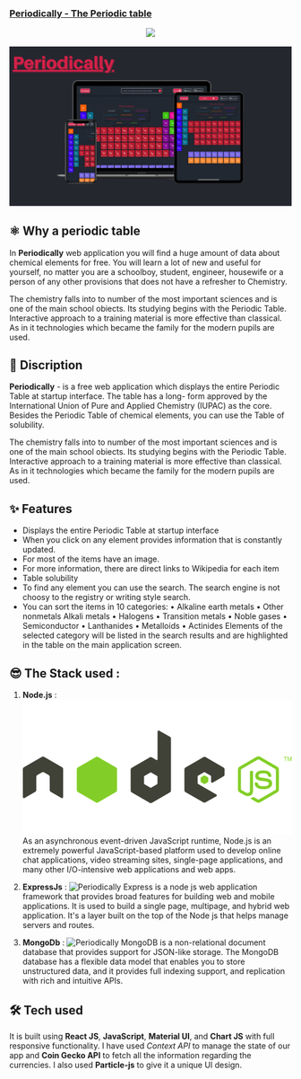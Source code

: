 ### [Periodically - The Periodic table](https://periodically-webapp.vercel.app/)
<p align="center">
<img src="https://img.shields.io/badge/Author-@HarshKumarraghav-critical" />
</p>

![Periodically](public/periodically_design.png)


## ⚛️ Why a periodic table
In **Periodically** web application you will find a huge amount of data about chemical elements for free. You will learn a lot of new and useful for yourself, no matter you are a schoolboy, student, engineer, housewife or a person of any other provisions that does not have a refresher to Chemistry.

The chemistry falls into to number of the most important sciences and is one of the main school obiects.
Its studying begins with the Periodic Table. Interactive approach to a training material is more effective than classical. As in it
technologies which became the family for the modern pupils are used.


## 📌 Discription 

**Periodically** - is a free web application which displays the entire Periodic Table at startup interface. The table has a long-
form approved by the International Union of Pure and Applied Chemistry (IUPAC) as the core. Besides the Periodic Table of
chemical elements, you can use the Table of solubility.

The chemistry falls into to number of the most important sciences and is one of the main school obiects.
Its studying begins with the Periodic Table. Interactive approach to a training material is more effective than classical. As in it
technologies which became the family for the modern pupils are used.


## ✨ Features
- Displays the entire Periodic Table at startup interface
- When you click on any element provides information that is constantly updated.
- For most of the items have an image.
- For more information, there are direct links to Wikipedia for each item
- Table solubility
- To find any element you can use the search. The search engine is not choosy to the registry or writing style search.
- You can sort the items in 10 categories:
• Alkaline earth metals
• Other nonmetals
Alkali metals
• Halogens
• Transition metals
• Noble gases
• Semiconductor
• Lanthanides
• Metalloids
• Actinides
Elements of the selected category will be listed in the search results and are highlighted in the table on the main application
screen.

## 😎 The Stack used :
1. **Node.js** : 
![Periodically](public/nodeJs.webp)
As an asynchronous event-driven JavaScript runtime, Node.js is an extremely powerful JavaScript-based platform used to develop online chat applications, video streaming sites, single-page applications, and many other I/O-intensive web applications and web apps. 

2. **ExpressJs** : 
![Periodically](public/.express.png)
Express is a node js web application framework that provides broad features for building web and mobile applications. It is used to build a single page, multipage, and hybrid web application.
It's a layer built on the top of the Node js that helps manage servers and routes. 

3. **MongoDb** : 
![Periodically](public/.mongodb.webp)
MongoDB is a non-relational document database that provides support for JSON-like storage. The MongoDB database has a flexible data model that enables you to store unstructured data, and it provides full indexing support, and replication with rich and intuitive APIs. 

## 🛠️ Tech used

It is built using **React JS**, **JavaScript**, **Material UI**, and **Chart JS** with full responsive functionality. I have used _Context API_ to manage the state of our app and **Coin Gecko API** to fetch all the information regarding the currencies. I also used **Particle-js** to give it a unique UI design.

<!-- # How to Contribute

## Prerequisites

Make sure you have the following prerequisites installed on your operating system before you start contributing:

- [Nodejs and npm](https://nodejs.org/en/)

  To verify run:

  ```
  node -v
  ```

  ```
  npm -v
  ```

## Set up your Local Development Environment

Follow the following instructions to start contributing.

**1.** Fork [this](https://github.com/theplayer9/Crypto-Cosmos) repository.

**2.** Clone your forked copy of the project.

```
git clone https://github.com/<your-github-username>/Crypto-Cosmos.git
```

**3.** Navigate to the project directory.

```
cd Crypto-Cosmos
```

**4.** Add a reference(remote) to the original repository.

```
git remote add upstream https://github.com/theplayer9/Crypto-Cosmos.git
```

**5.** Check the remotes for this repository.

```
git remote -v
```

**6.** Always take a pull from the upstream repository to your master branch to keep it at par with the main project (updated repository).

```
  git pull upstream master
```

**7.** Create a new branch.

```
  git checkout -b <your_branch_name>
```

**8.** Install the dependencies for running the site.

```
  npm i
```

**9.** Make the desired changes.

**10.** Run the site locally to preview changes.

```
  npm start
```

**11.** Track your changes.

```
  git add .
```

**12.** Commit your changes. While contributing to this project, you can use signing-off-on-commits for each commit you make.

```
  git commit --signoff -m "<commit subject>"
```

or you could go with the shorter format for the same, as shown below.

```
  git commit -s -m "<commit subject>"
```

**13.** While you are working on your branch, other developers may update the `master` branch with their branch. This action means your branch is now out of date with the `master` branch and missing content. So to fetch the new changes, follow along:

```
  git checkout master
  git fetch origin master
  git merge upstream/master
  git push origin
```

Now you need to merge the `master` branch into your branch. This can be done in the following way:

```
  git checkout <your_branch_name>
  git merge master
```

**14.** Push the committed changes in your feature branch to your remote repo.

```
  git push -u origin <your_branch_name>
```

**15.** Once you’ve committed and pushed all of your changes to GitHub, go to the page for your fork on GitHub, select your development branch, and click the pull request button. Please ensure that you compare your feature branch to the desired branch of the repo you are supposed to make a PR to. If you need to make any adjustments to your pull request, just push the updates to GitHub. Your pull request will automatically track the changes in your development branch and update it.

## 🥁 Features

- Displays the latest updates about the top 100 cryptocurrencies like its market cap, current price, the percentage change in the last 24 hours, profit, etc.
- Shows the behavior of any crypto in chart form with all the stats alongside.
- May choose any among the two currencies i.e INR and USD.
- Can track the growth/fall of any crypto upto last 1 year and display it.

## Scope Of Impovement

- Authentication
- Personalized crypto cart for every user. -->
